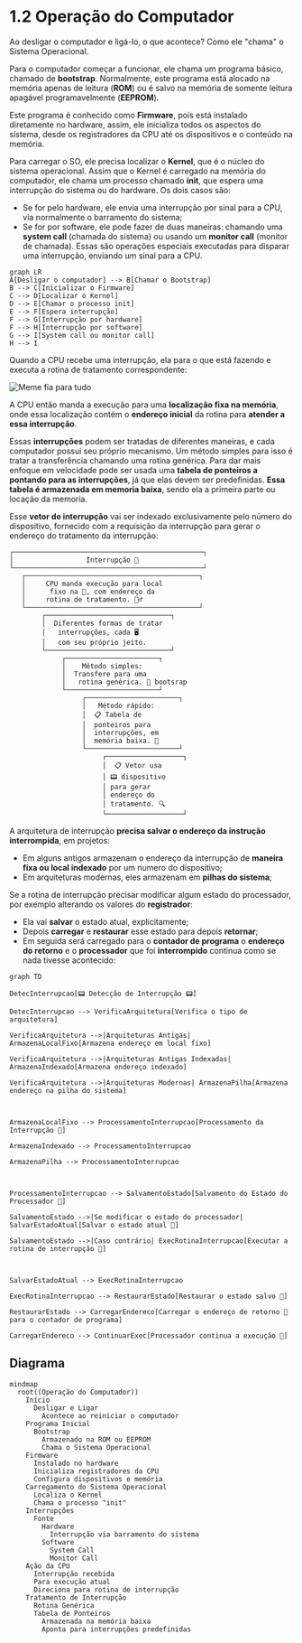 # 1.2 Operação do Computador

Ao desligar o computador e ligá-lo, o que acontece? Como ele "chama" o Sistema Operacional.

Para o computador começar a funcionar, ele chama um programa básico, chamado de **bootstrap**. Normalmente, este programa está alocado na memória apenas de leitura (**ROM**) ou é salvo na memória de somente leitura apagável programavelmente (**EEPROM**).

Este programa é conhecido como **Firmware**, pois está instalado diretamente no hardware, assim, ele inicializa todos os aspectos do sistema, desde os registradores da CPU até os dispositivos e o conteúdo na memória.

Para carregar o SO, ele precisa localizar o **Kernel**, que é o núcleo do sistema operacional. Assim que o Kernel é carregado na memória do computador, ele chama um processo chamado **init**, que espera uma interrupção do sistema ou do hardware. Os dois casos são:

- Se for pelo hardware, ele envia uma interrupção por sinal para a CPU, via normalmente o barramento do sistema;
- Se for por software, ele pode fazer de duas maneiras: chamando uma **system call** (chamada do sistema) ou usando um **monitor call** (monitor de chamada). Essas são operações especiais executadas para disparar uma interrupção, enviando um sinal para a CPU.

```mermaid
graph LR
A[Desligar o computador] --> B[Chamar o Bootstrap]
B --> C[Inicializar o Firmware]
C --> D[Localizar o Kernel]
D --> E[Chamar o processo init]
E --> F[Espera interrupção]
F --> G[Interrupção por hardware]
F --> H[Interrupção por software]
G --> I[System call ou monitor call]
H --> I
```

Quando a CPU recebe uma interrupção, ela para o que está fazendo e executa a rotina de tratamento correspondente:

![Meme fia para tudo](img.png)

A CPU então manda a execução para uma **localização fixa na memória**, onde essa localização contém o **endereço inicial** da rotina para **atender a essa interrupção**.

Essas **interrupções** podem ser tratadas de diferentes maneiras, e cada computador possui seu próprio mecanismo. Um método simples para isso é tratar a transferência chamando uma rotina genérica.
Para dar mais enfoque em velocidade pode ser usada uma **tabela de ponteiros a pontando para as interrupções**, já que elas devem ser predefinidas. **Essa tabela é armazenada em memoria baixa**, sendo ela a primeira parte ou locação da memoria.

Esse **vetor de interrupção** vai ser indexado exclusivamente pelo número do dispositivo, fornecido com a requisição da interrupção para gerar o endereço do tratamento da interrupção:

```
┌───────────────────────────────────────────────┐
│                  Interrupção 🔔               
└───────────────────────────────────────────────┘
   ┌───────────────────────────────────────────┐
   │     CPU manda execução para local         
   │      fixo na 💾, com endereço da          
   │     rotina de tratamento. 🏃‍♂️              
   └───────────────────────────────────────────┘
        ┌───────────────────────────────┐
        │  Diferentes formas de tratar  
        │   interrupções, cada 🖥️       
        │   com seu próprio jeito.     
        └───────────────────────────────┘
             ┌───────────────────────┐
             │    Método simples:    
             │  Transfere para uma   
             │   rotina genérica. 🔁 bootsrap
             └───────────────────────┘
                  ┌───────────────────────┐
                  │   Método rápido:      
                  │  📋 Tabela de         
                  │  ponteiros para       
                  │  interrupções, em     
                  │  memória baixa. 🔽    
                  └───────────────────────┘
                       ┌───────────────────┐
                       │  📋 Vetor usa     
                       │ 📟 dispositivo    
                       │ para gerar        
                       │ endereço do       
                       │ tratamento. 🔍    
                       └───────────────────┘
```

A arquitetura de interrupção **precisa salvar o endereço da instrução interrompida**, em projetos:
- Em alguns antigos armazenam o endereço da interrupção de **maneira fixa ou local indexado** por um numero do dispositivo;
- Em arquiteturas modernas, eles armazenam em **pilhas do sistema**;

Se a rotina de interrupção precisar modificar algum estado do processador, por exemplo alterando os valores do **registrador**:
- Ela vai **salvar** o estado atual, explicitamente;
- Depois **carregar** e **restaurar** esse estado para depois **retornar**;
- Em seguida será carregado para o **contador de programa** o **endereço do retorno** e o **processador** que foi **interrompido** continua como se nada tivesse acontecido:

```mermaid
graph TD

DetecInterrupcao[📟 Detecção de Interrupção 📟]

DetecInterrupcao --> VerificaArquitetura[Verifica o tipo de arquitetura]

VerificaArquitetura -->|Arquiteturas Antigas| ArmazenaLocalFixo[Armazena endereço em local fixo]

VerificaArquitetura -->|Arquiteturas Antigas Indexadas| ArmazenaIndexado[Armazena endereço indexado]

VerificaArquitetura -->|Arquiteturas Modernas| ArmazenaPilha[Armazena endereço na pilha do sistema]

  

ArmazenaLocalFixo --> ProcessamentoInterrupcao[Processamento da Interrupção 🔄]

ArmazenaIndexado --> ProcessamentoInterrupcao

ArmazenaPilha --> ProcessamentoInterrupcao

  

ProcessamentoInterrupcao --> SalvamentoEstado[Salvamento do Estado do Processador 💾]

SalvamentoEstado -->|Se modificar o estado do processador| SalvarEstadoAtual[Salvar o estado atual 📝]

SalvamentoEstado -->|Caso contrário| ExecRotinaInterrupcao[Executar a rotina de interrupção 🔄]

  

SalvarEstadoAtual --> ExecRotinaInterrupcao

ExecRotinaInterrupcao --> RestaurarEstado[Restaurar o estado salvo 📂]

RestaurarEstado --> CarregarEndereco[Carregar o endereço de retorno 📡 para o contador de programa]

CarregarEndereco --> ContinuarExec[Processador continua a execução 🚀]
```



## Diagrama

```mermaid
mindmap
  root((Operação do Computador))
    Início
      Desligar e Ligar
        Acontece ao reiniciar o computador
    Programa Inicial
      Bootstrap
        Armazenado na ROM ou EEPROM
        Chama o Sistema Operacional
    Firmware
      Instalado no hardware
      Inicializa registradores da CPU
      Configura dispositivos e memória
    Carregamento do Sistema Operacional
      Localiza o Kernel
      Chama o processo "init"
    Interrupções
      Fonte
        Hardware
          Interrupção via barramento do sistema
        Software
          System Call
          Monitor Call
    Ação da CPU
      Interrupção recebida
      Para execução atual
      Direciona para rotina de interrupção
    Tratamento de Interrupção
      Rotina Genérica
      Tabela de Ponteiros
        Armazenada na memória baixa
        Aponta para interrupções predefinidas
```
